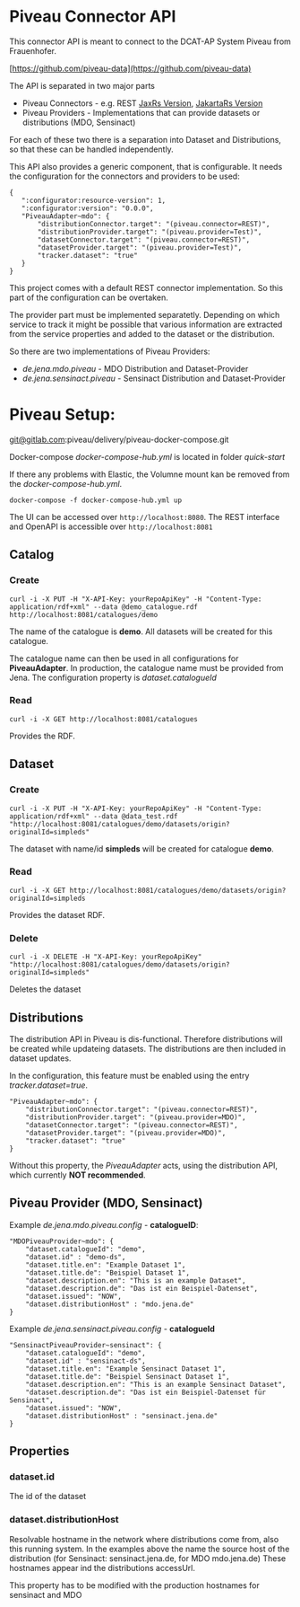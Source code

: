 # Piveau Connector API

This connector API is meant to connect to the DCAT-AP System Piveau from Frauenhofer.

[https://github.com/piveau-data](https://github.com/piveau-data)

The API is separated in two major parts

* Piveau Connectors - e.g. REST [JaxRs Version](../de.jena.piveau.rest/readme.md), [JakartaRs Version](../de.jena.piveau.rest.jakarta/readme.md)
* Piveau Providers - Implementations that can provide datasets or distributions (MDO, Sensinact)

For each of these two there is a separation into Dataset and Distributions, so that these can be handled independently.

This API also provides a generic component, that is configurable. It needs the configuration for the connectors and providers to be used:
 
 ```
 {
	":configurator:resource-version": 1,
	":configurator:version": "0.0.0",
	"PiveauAdapter~mdo": {
		"distributionConnector.target": "(piveau.connector=REST)",
		"distributionProvider.target": "(piveau.provider=Test)",
		"datasetConnector.target": "(piveau.connector=REST)",
		"datasetProvider.target": "(piveau.provider=Test)",
		"tracker.dataset": "true"
	}
}
 ```
 
This project comes with a default REST connector implementation. So this part of the configuration can be overtaken.
 
The provider part must be implemented separatetly. Depending on which service to track it might be possible that various information are extracted from the service properties and added to the dataset or the distribution.

So there are two implementations of Piveau Providers:
* *de.jena.mdo.piveau* - MDO Distribution and Dataset-Provider
* *de.jena.sensinact.piveau* - Sensinact Distribution and Dataset-Provider

# Piveau Setup:

git@gitlab.com:piveau/delivery/piveau-docker-compose.git

Docker-compose *docker-compose-hub.yml* is located in folder *quick-start*

If there any problems with Elastic, the Volumne mount kan be removed from the *docker-compose-hub.yml*.

`docker-compose -f docker-compose-hub.yml up`

The UI can be accessed over `http://localhost:8080`. The REST interface and OpenAPI is accessible over `http://localhost:8081`

## Catalog

### Create

`curl -i -X PUT -H "X-API-Key: yourRepoApiKey" -H "Content-Type: application/rdf+xml" --data @demo_catalogue.rdf http://localhost:8081/catalogues/demo`

The name of the catalogue is **demo**. All datasets will be created for this catalogue. 

The catalogue name can then be used in all configurations for **PiveauAdapter**. In production, the catalogue name must be provided from Jena. The configuration property is *dataset.catalogueId*

### Read

`curl -i -X GET http://localhost:8081/catalogues`

Provides the RDF.


## Dataset

### Create

`curl -i -X PUT -H "X-API-Key: yourRepoApiKey" -H "Content-Type: application/rdf+xml" --data @data_test.rdf "http://localhost:8081/catalogues/demo/datasets/origin?originalId=simpleds"`

The dataset with name/id **simpleds** will be created for catalogue **demo**.

### Read

`curl -i -X GET http://localhost:8081/catalogues/demo/datasets/origin?originalId=simpleds`

Provides the dataset RDF.

### Delete

`curl -i -X DELETE -H "X-API-Key: yourRepoApiKey" "http://localhost:8081/catalogues/demo/datasets/origin?originalId=simpleds"`

Deletes the dataset

## Distributions

The distribution API in Piveau is dis-functional. Therefore distributions will be created while updateing datasets. The distributions are then included in dataset updates.

In the configuration, this feature must be enabled using the entry *tracker.dataset=true*.

```
"PiveauAdapter~mdo": {
	"distributionConnector.target": "(piveau.connector=REST)",
	"distributionProvider.target": "(piveau.provider=MDO)",
	"datasetConnector.target": "(piveau.connector=REST)",
	"datasetProvider.target": "(piveau.provider=MDO)",
	"tracker.dataset": "true"
}
```

Without this property, the *PiveauAdapter* acts, using the distribution API, which currently **NOT recommended**.

## Piveau Provider (MDO, Sensinact)


Example *de.jena.mdo.piveau.config* - **catalogueID**:

```
"MDOPiveauProvider~mdo": {
	"dataset.catalogueId": "demo",
	"dataset.id" : "demo-ds",
	"dataset.title.en": "Example Dataset 1",
	"dataset.title.de": "Beispiel Dataset 1",
	"dataset.description.en": "This is an example Dataset",
	"dataset.description.de": "Das ist ein Beispiel-Datenset",
	"dataset.issued": "NOW",
	"dataset.distributionHost" : "mdo.jena.de"
}
```

Example *de.jena.sensinact.piveau.config* - **catalogueId**

```
"SensinactPiveauProvider~sensinact": {
	"dataset.catalogueId": "demo",
	"dataset.id" : "sensinact-ds",
	"dataset.title.en": "Example Sensinact Dataset 1",
	"dataset.title.de": "Beispiel Sensinact Dataset 1",
	"dataset.description.en": "This is an example Sensinact Dataset",
	"dataset.description.de": "Das ist ein Beispiel-Datenset für Sensinact",
	"dataset.issued": "NOW",
	"dataset.distributionHost" : "sensinact.jena.de"
}
```

## Properties

### dataset.id

The id of the dataset

### dataset.distributionHost

Resolvable hostname in the network where distributions come from, also this running system. In the examples above the name the source host of the distribution (for Sensinact: sensinact.jena.de, for MDO mdo.jena.de) These hostnames appear ind the distributions accessUrl.

This property has to be modified with the production hostnames for sensinact and MDO
